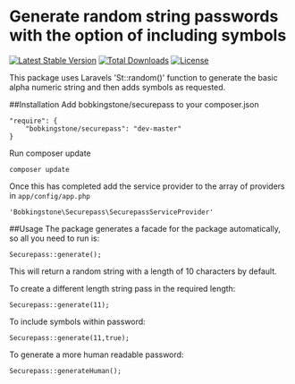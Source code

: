 # Generate random string passwords with the option of including symbols

[![Latest Stable Version](https://poser.pugx.org/bobkingstone/securepass/v/stable.svg)](https://packagist.org/packages/bobkingstone/securepass)
[![Total Downloads](https://poser.pugx.org/bobkingstone/securepass/downloads.svg)](https://packagist.org/packages/bobkingstone/securepass)
[![License](https://poser.pugx.org/leaphly/cart-bundle/license.svg)](https://packagist.org/packages/leaphly/cart-bundle)

This package uses Laravels 'St::random()' function to generate the basic alpha numeric string and then adds symbols as requested.

##Installation
Add bobkingstone/securepass to your composer.json

    "require": {
        "bobkingstone/securepass": "dev-master"
    }

Run composer update

    composer update

Once this has completed add the service provider to the array of providers in `app/config/app.php`

    'Bobkingstone\Securepass\SecurepassServiceProvider'


##Usage
The package generates a facade for the package automatically, so all you need to run is:

    Securepass::generate();

This will return a random string with a length of 10 characters by default.

To create a different length string pass in the required length:

    Securepass::generate(11);

To include symbols within password:

    Securepass::generate(11,true);
    
To generate a more human readable password:

    Securepass::generateHuman();

